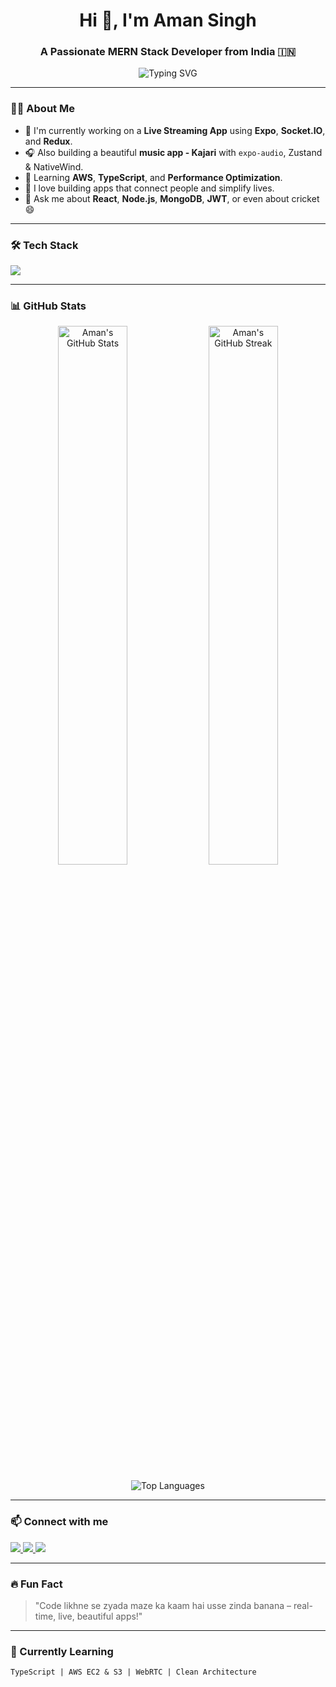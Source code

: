 <!-- Profile README.md for Aman Singh -->

<h1 align="center">Hi 👋, I'm Aman Singh</h1>
<h3 align="center">A Passionate MERN Stack Developer from India 🇮🇳</h3>

<p align="center">
  <img src="https://readme-typing-svg.demolab.com?font=Fira+Code&size=24&pause=1000&color=00C7FF&center=true&vCenter=true&width=440&lines=Full-stack+MERN+Developer;React+%7C+Next.js+%7C+Node.js+Expert;Building+Live+Apps+with+Socket.IO+%7C+Expo;Lifelong+learner+%E2%9C%A8+Cricket+Fan+%F0%9F%8F%8F" alt="Typing SVG" />
</p>

---

### 🧑‍💻 About Me

- 🚀 I'm currently working on a **Live Streaming App** using **Expo**, **Socket.IO**, and **Redux**.
- 🎧 Also building a beautiful **music app - Kajari** with `expo-audio`, Zustand & NativeWind.
- 🌱 Learning **AWS**, **TypeScript**, and **Performance Optimization**.
- 🧠 I love building apps that connect people and simplify lives.
- 💬 Ask me about **React**, **Node.js**, **MongoDB**, **JWT**, or even about cricket 😄

---

### 🛠️ Tech Stack

<p align="left">
  <img src="https://skillicons.dev/icons?i=react,nextjs,nodejs,express,mongodb,ts,js,redux,tailwind,html,css,expo,firebase,git,github" />
</p>

---

### 📊 GitHub Stats

<p align="center">
  <img src="https://github-readme-stats.vercel.app/api?username=aman-singh-dev&show_icons=true&theme=radical" alt="Aman's GitHub Stats" width="47%" />
  <img src="https://github-readme-streak-stats.herokuapp.com/?user=aman-singh-dev&theme=radical" alt="Aman's GitHub Streak" width="47%" />
</p>

<p align="center">
  <img src="https://github-readme-stats.vercel.app/api/top-langs/?username=aman-singh-dev&layout=compact&theme=radical" alt="Top Languages" />
</p>

---

### 📫 Connect with me

<p align="left">
  <a href="https://www.linkedin.com/in/your-linkedin/" target="_blank">
    <img src="https://img.shields.io/badge/LinkedIn-0A66C2?style=for-the-badge&logo=linkedin&logoColor=white" />
  </a>
  <a href="mailto:yourmail@gmail.com" target="_blank">
    <img src="https://img.shields.io/badge/Gmail-D14836?style=for-the-badge&logo=gmail&logoColor=white" />
  </a>
  <a href="https://www.instagram.com/your-instagram/" target="_blank">
    <img src="https://img.shields.io/badge/Instagram-E4405F?style=for-the-badge&logo=instagram&logoColor=white" />
  </a>
</p>

---

### 🔥 Fun Fact

> "Code likhne se zyada maze ka kaam hai usse zinda banana – real-time, live, beautiful apps!"

---

### 🧠 Currently Learning

```txt
TypeScript | AWS EC2 & S3 | WebRTC | Clean Architecture


